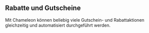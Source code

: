 ## Rabatte und Gutscheine

Mit Chameleon können beliebig viele Gutschein- und Rabattaktionen gleichzeitig und automatisiert durchgeführt werden. 

